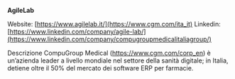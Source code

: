 ****AgileLab****



Website: [https://www.agilelab.it/](https://www.cgm.com/ita_it)
Linkedin: [https://www.linkedin.com/company/agile-lab/](https://www.linkedin.com/company/compugroupmedicalitaliagroup/)


Descrizione
CompuGroup Medical (https://www.cgm.com/corp_en) è un’azienda leader a livello mondiale nel settore della sanità digitale; in Italia, detiene oltre il 50% del mercato dei software ERP per farmacie.
